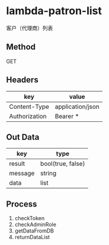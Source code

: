 # lambda-patron-list
客户（代理商）列表

## Method

GET

## Headers

|key|value|
|---|---|
|Content-Type|application/json|
|Authorization| Bearer *|

## Out Data

|key|type|
|---|---|
|result| bool(true, false)|
|message|string|
|data|list|

## Process

1. checkToken
2. checkAdminRole
3. getDataFromDB
4. returnDataList


